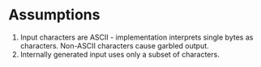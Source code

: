 # Assumptions

1. Input characters are ASCII - implementation interprets single bytes as characters. Non-ASCII characters cause 
garbled output.
2. Internally generated input uses only a subset of characters.
